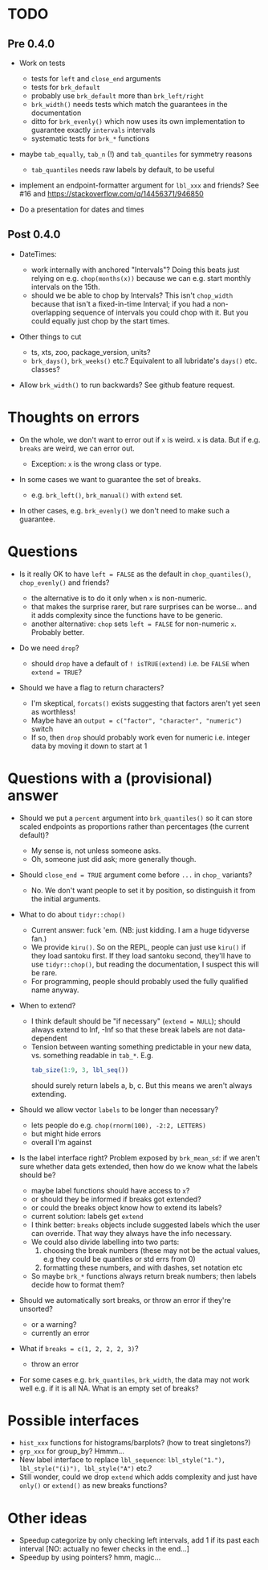 

# TODO

## Pre 0.4.0


* Work on tests
  - tests for `left` and `close_end` arguments
  - tests for `brk_default`
  - probably use `brk_default` more than `brk_left/right`
  - `brk_width()` needs tests which match the guarantees in the documentation
  - ditto for `brk_evenly()` which now uses its own implementation to
    guarantee exactly `intervals` intervals
  - systematic tests for `brk_*` functions


* maybe `tab_equally`, `tab_n` (!) and `tab_quantiles` for symmetry reasons
  - `tab_quantiles` needs raw labels by default, to be useful

* implement an endpoint-formatter argument for `lbl_xxx` and friends? See #16 and
  https://stackoverflow.com/q/14456371/946850
  
* Do a presentation for dates and times


## Post 0.4.0

* DateTimes: 
  - work internally with anchored "Intervals"? Doing this beats just
    relying on e.g. `chop(months(x))` because we can e.g. start monthly 
    intervals on the 15th.
  - should we be able to chop by Intervals? This isn't `chop_width` because
    that isn't a fixed-in-time Interval; if you had a non-overlapping sequence
    of intervals you could chop with it. But you could equally just chop by
    the start times.
    
* Other things to cut
  - ts, xts, zoo, package_version, units?
  - `brk_days()`, `brk_weeks()` etc.? Equivalent to all lubridate's `days()` etc.
    classes? 
  

* Allow `brk_width()` to run backwards? See github feature request.


# Thoughts on errors

* On the whole, we don't want to error out if `x` is weird. `x` is data. But
  if e.g. `breaks` are weird, we can error out.
  - Exception: `x` is the wrong class or type.
  
* In some cases we want to guarantee the set of breaks.
  - e.g. `brk_left()`, `brk_manual()` with `extend` set.

* In other cases, e.g. `brk_evenly()` we don't need to make such a guarantee.


# Questions

* Is it really OK to have `left = FALSE` as the default in `chop_quantiles()`,
  `chop_evenly()` and friends? 
  - the alternative is to do it only when `x` is non-numeric.
  - that makes the surprise rarer, but rare surprises can be worse... and
    it adds complexity since the functions have to be generic.
  - another alternative: `chop` sets `left = FALSE` for non-numeric `x`. Probably
    better.

* Do we need `drop`?
  - should `drop` have a default of `! isTRUE(extend)` i.e. be `FALSE` when
    `extend = TRUE`?

* Should we have a flag to return characters?
  - I'm skeptical, `forcats()` exists suggesting that factors aren't yet
    seen as worthless!
  - Maybe have an `output = c("factor", "character", "numeric")` switch
  - If so, then `drop` should probably work even for numeric i.e. integer data
    by moving it down to start at 1

  
# Questions with a (provisional) answer


* Should we put a `percent` argument into `brk_quantiles()` so it can store 
  scaled endpoints as proportions rather than percentages (the current default)?
  - My sense is, not unless someone asks.
  - Oh, someone just did ask; more generally though.
  
* Should `close_end = TRUE` argument come before `...` in `chop_` variants?
  - No. We don't want people to set it by position, so distinguish it from
    the initial arguments.
    
* What to do about `tidyr::chop()`
  - Current answer: fuck 'em. (NB: just kidding. I am a huge tidyverse fan.) 
  - We provide `kiru()`. So on the REPL, people can just use `kiru()` if they
    load santoku first. If they load santoku second, they'll have to use
    `tidyr::chop()`, but reading the documentation, I suspect this will be rare.
  - For programming, people should probably used the fully qualified name 
    anyway.

* When to extend?
  - I think default should be "if necessary" (`extend = NULL`); should always
    extend to Inf, -Inf so that these break labels are not data-dependent
  - Tension between wanting something predictable in your new data, vs. something
    readable in `tab_*`. E.g.
    ```r
    tab_size(1:9, 3, lbl_seq()) 
    ```
    should surely return labels a, b, c. But this means we aren't always
    extending.
    
* Should we allow vector `labels` to be longer than necessary?
  + lets people do e.g. `chop(rnorm(100), -2:2, LETTERS)`
  - but might hide errors
  - overall I'm against
  
* Is the label interface right? Problem exposed by `brk_mean_sd`: if 
  we aren't sure whether data gets extended, then how do we know what
  the labels should be?
  - maybe label functions should have access to `x`?
  - or should they be informed if breaks got extended?
  - or could the breaks object know how to extend its labels?
  - current solution: labels get `extend`
  - I think better: `breaks` objects include suggested labels which
    the user can override. That way they always have the info necessary.
  - We could also divide labelling into two parts:
    1. choosing the break numbers (these may not be the actual values, e.g
      they could be quantiles or std errs from 0)
    2. formatting these numbers, and with dashes, set notation etc
  - So maybe `brk_*` functions always return break numbers;
    then labels decide how to format them?
  
* Should we automatically sort breaks, or throw an error if they're unsorted?
  - or a warning?
  - currently an error

* What if `breaks = c(1, 2, 2, 2, 3)`?
  - throw an error

* For some cases e.g. `brk_quantiles`, `brk_width`, the data may not work
  well e.g. if it is all NA. What is an empty set of breaks?


# Possible interfaces

- `hist_xxx` functions for histograms/barplots? (how to treat singletons?)
- `grp_xxx` for group_by? Hmmm...
- New label interface to replace `lbl_sequence`: 
  `lbl_style("1."), lbl_style("(i)"), lbl_style("A")` etc.? 
- Still wonder, could we drop `extend` which adds complexity and just
  have `only()` or `extend()` as new breaks functions?

# Other ideas

- Speedup categorize by only checking left intervals, add 1 if its past
  each interval [NO: actually no fewer checks in the end...]
- Speedup by using pointers? hmm, magic...

